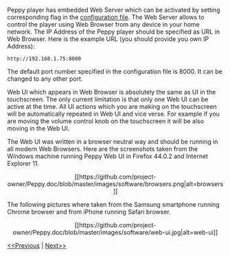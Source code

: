 Peppy player has embedded Web Server which can be activated by setting corresponding flag in the [configuration file](https://github.com/project-owner/Peppy.doc/wiki/Peppy#Configuration-File). The Web Server allows to control the player using Web Browser from any device in your home network. The IP Address of the Peppy player should be specified as URL in Web Browser. Here is the example URL (you should provide you own IP Address):
```
http://192.168.1.75:8000
```
The default port number specified in the configuration file is 8000. It can be changed to any other port.

Web UI which appears in Web Browser is absolutely the same as UI in the touchscreen. The only current limitation is that only one Web UI can be active at the time. All UI actions which you are making on the touchscreen will be automatically repeated in Web UI and vice verse. For example if you are moving the volume control knob on the touchscreen it will be also moving in the Web UI.

The Web UI was written in a browser neutral way and should be running in all modern Web Browsers. Here are the screenshots taken from the Windows machine running Peppy Web UI in Firefox 44.0.2 and Internet Explorer 11.
<p align="center">
[[https://github.com/project-owner/Peppy.doc/blob/master/images/software/browsers.png|alt=browsers]]
</p>
The following pictures where taken from the Samsung smartphone running Chrome browser and from iPhone running Safari browser.
<p align="center">
[[https://github.com/project-owner/Peppy.doc/blob/master/images/software/web-ui.jpg|alt=web-ui]]
</p>

[<<Previous](https://github.com/project-owner/Peppy.doc/wiki/Screensaver) | [Next>>](https://github.com/project-owner/Peppy.doc/wiki/Resolution)